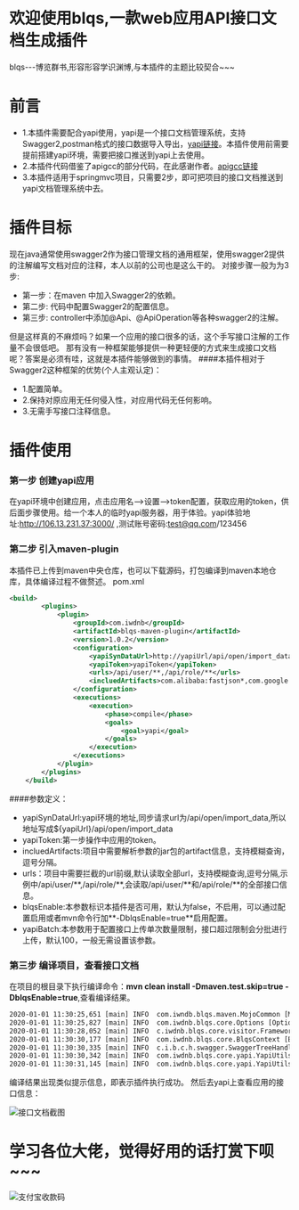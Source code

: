 # 欢迎使用blqs,一款web应用API接口文档生成插件

blqs---博览群书,形容形容学识渊博,与本插件的主题比较契合~~~
# 前言
* 1.本插件需要配合yapi使用，yapi是一个接口文档管理系统，支持Swagger2,postman格式的接口数据导入导出，[yapi链接](http://yapi.demo.qunar.com/)。本插件使用前需要提前搭建yapi环境，需要把接口推送到yapi上去使用。
* 2.本插件代码借鉴了apigcc的部分代码，在此感谢作者。[apigcc链接](https://github.com/apigcc/apigcc)
* 3.本插件适用于springmvc项目，只需要2步，即可把项目的接口文档推送到yapi文档管理系统中去。


# 插件目标
现在java通常使用swagger2作为接口管理文档的通用框架，使用swagger2提供的注解编写文档对应的注释，本人以前的公司也是这么干的。
对接步骤一般为为3步:
* 第一步：在maven 中加入Swagger2的依赖。
* 第二步: 代码中配置Swagger2的配置信息。
* 第三步: controller中添加@Api、@ApiOperation等各种swagger2的注解。

但是这样真的不麻烦吗？如果一个应用的接口很多的话，这个手写接口注解的工作量不会很低吧。
那有没有一种框架能够提供一种更轻便的方式来生成接口文档呢？答案是必须有哇，这就是本插件能够做到的事情。
####本插件相对于Swagger2这种框架的优势(个人主观认定)：
* 1.配置简单。
* 2.保持对原应用无任何侵入性，对应用代码无任何影响。
* 3.无需手写接口注释信息。

# 插件使用
### 第一步 创建yapi应用
在yapi环境中创建应用，点击应用名-->设置-->token配置，获取应用的token，供后面步骤使用。给一个本人的临时yapi服务器，用于体验。yapi体验地址:http://106.13.231.37:3000/ ,测试账号密码:test@qq.com/123456
### 第二步 引入maven-plugin
本插件已上传到maven中央仓库，也可以下载源码，打包编译到maven本地仓库，具体编译过程不做赘述。
pom.xml
```xml
<build>
        <plugins>
            <plugin>
                <groupId>com.iwdnb</groupId>
                <artifactId>blqs-maven-plugin</artifactId>
                <version>1.0.2</version>
                <configuration>
                    <yapiSynDataUrl>http://yapiUrl/api/open/import_data</yapiSynDataUrl>
                    <yapiToken>yapiToken</yapiToken>
                    <urls>/api/user/**,/api/role/**</urls>
                    <incluedArtifacts>com.alibaba:fastjson*,com.google:**</incluedArtifact>
                </configuration>
                <executions>
                    <execution>
                        <phase>compile</phase>
                        <goals>
                            <goal>yapi</goal>
                        </goals>
                    </execution>
                </executions>
            </plugin>
        </plugins>
    </build>
```
####参数定义：
* yapiSynDataUrl:yapi环境的地址,同步请求url为/api/open/import_data,所以地址写成${yapiUrl}/api/open/import_data
* yapiToken:第一步操作中应用的token。
* incluedArtifacts:项目中需要解析参数的jar包的artifact信息，支持模糊查询，逗号分隔。
* urls：项目中需要拦截的url前缀,默认读取全部url，支持模糊查询,逗号分隔,示例中/api/user/\*\*,/api/role/\*\*,会读取/api/user/\*\*和/api/role/\*\*的全部接口信息。
* blqsEnable:本参数标识本插件是否可用，默认为false，不启用，可以通过配置启用或者mvn命令行加**-DblqsEnable=true**启用配置。
* yapiBatch:本参数用于配置接口上传单次数量限制，接口超过限制会分批进行上传，默认100，一般无需设置该参数。

### 第三步 编译项目，查看接口文档
在项目的根目录下执行编译命令：**mvn clean install -Dmaven.test.skip=true -DblqsEnable=true**,查看编译结果。
```html
2020-01-01 11:30:25,651 [main] INFO  com.iwndb.blqs.maven.MojoCommon [MojoCommon.java : 56] - load jar:/Users/diamondbc/soft/repository/com/iwdnb/test/1.0.0-SNAPSHOT/test-1.0.0-SNAPSHOT.jar
2020-01-01 11:30:25,827 [main] INFO  com.iwdnb.blqs.core.Options [Options.java : 217] - yapiMockParam:{"code":"000000","message":"你瞅啥","isSuccess":"true"}
2020-01-01 11:30:28,052 [main] INFO  c.iwdnb.blqs.core.visitor.Framework [Framework.java : 57] - use framewokr:SPRINGMVC
2020-01-01 11:30:30,177 [main] INFO  com.iwdnb.blqs.core.BlqsContext [BlqsContext.java : 97] - Found 1 Controllers, 2 Endpoints
2020-01-01 11:30:30,335 [main] INFO  c.i.b.c.h.swagger.SwaggerTreeHandler [SwaggerTreeHandler.java : 47] - Build swagger /Users/diamondbc/IdeaProjects/test/target/blqs/test-swagger.json
2020-01-01 11:30:30,342 [main] INFO  com.iwdnb.blqs.core.yapi.YapiUtils [YapiUtils.java : 28] - YapiUtils.sysData,token:abcdefghijklmnopqrstuvwxyz count:2
2020-01-01 11:30:31,145 [main] INFO  com.iwdnb.blqs.core.yapi.YapiUtils [YapiUtils.java : 150] - YapiUtils.synData,result:{"errcode":0,"errmsg":"成功导入接口 2 个, 已存在的接口 2 个","data":null}
```
编译结果出现类似提示信息，即表示插件执行成功。
然后去yapi上查看应用的接口信息：

![接口文档截图](https://s2.ax1x.com/2020/01/23/1VSQm9.png "接口文档截图")

# 学习各位大佬，觉得好用的话打赏下呗~~~
![支付宝收款码](http://config.zhituanyou.com/zfb.png "支付宝收款码")

